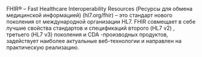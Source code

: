 FHIR® – Fast Healthcare Interoperability Resources 
(Ресурсы для обмена медицинской информацией) (hl7.org/fhir) – 
это стандарт нового поколения от международной организации HL7. FHIR совмещает 
в себе лучшие свойства стандартов и спецификаций второго (HL7 v2) , 
третьего (HL7 v3)  поколения и CDA -производных продуктов, 
задействует наиболее актуальные веб-технологии и направлен на практическую реализацию.
